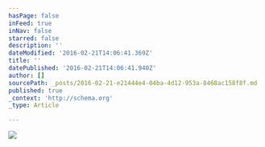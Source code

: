 ```yaml
---
hasPage: false
inFeed: true
inNav: false
starred: false
description: ''
dateModified: '2016-02-21T14:06:41.369Z'
title: ''
datePublished: '2016-02-21T14:06:41.940Z'
author: []
sourcePath: _posts/2016-02-21-e21444e4-04ba-4d12-953a-8468ac158f8f.md
published: true
_context: 'http://schema.org'
_type: Article

---
```

![](https://the-grid-user-content.s3-us-west-2.amazonaws.com/5c5a8ddd-993d-426f-8c91-f0fd1522e439.jpg)